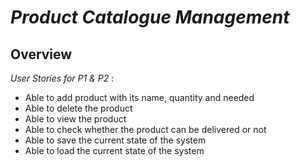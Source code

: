# *Product Catalogue Management*

## **Overview**

 *User Stories for P1 & P2* :
- Able to add product with its name, quantity and needed
- Able to delete the product 
- Able to view the product
- Able to check whether the product can be delivered or not
- Able to save the current state of the system
- Able to load the current state of the system



 